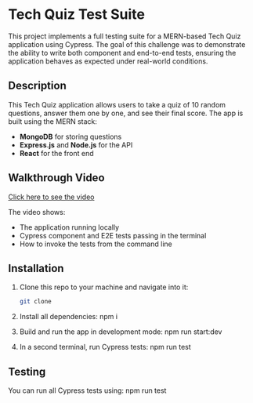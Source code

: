 # Tech Quiz Test Suite
This project implements a full testing suite for a MERN-based Tech Quiz application using Cypress. The goal of this challenge was to demonstrate the ability to write both component and end-to-end tests, ensuring the application behaves as expected under real-world conditions.

## Description

This Tech Quiz application allows users to take a quiz of 10 random questions, answer them one by one, and see their final score. The app is built using the MERN stack:
- **MongoDB** for storing questions
- **Express.js** and **Node.js** for the API
- **React** for the front end

##  Walkthrough Video
[Click here to see the video](https://drive.google.com/file/d/1BA8J0uQNWExpYJBCwmQXbizOym8mR5Kn/view)

The video shows:
- The application running locally
- Cypress component and E2E tests passing in the terminal
- How to invoke the tests from the command line

## Installation

1. Clone this repo to your machine and navigate into it:

   ```bash
   git clone 

2. Install all dependencies: npm i

3. Build and run the app in development mode: npm run start:dev
4. In a second terminal, run Cypress tests: npm run test

## Testing
You can run all Cypress tests using: npm run test
